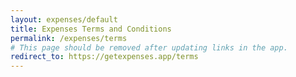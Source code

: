 ```yaml
---
layout: expenses/default
title: Expenses Terms and Conditions
permalink: /expenses/terms
# This page should be removed after updating links in the app.
redirect_to: https://getexpenses.app/terms
---
```

